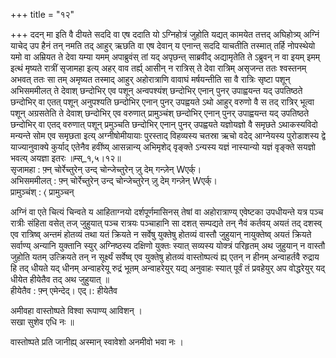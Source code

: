+++
title = "१२"

+++
ददन् मा इति वै दीयते सददि वा एष ददाति यो ऽग्निहोत्रं जुहोति यद्यत् कामयेत तत्तद् अघिहोत्र्य् अग्निं याचेद् उप हैनं तन् नमति तद् आहुर् ऋछति वा एष देवान् य एनान्त् सददि याचतीति तस्मात् तर्हि नोपस्थेयो यमो वा अम्रियत ते देवा यम्या यमम् अपाब्रुवंस् तां यद् अपृछन्त् साब्रवीद् अद्यामृतेति ते ऽब्रुवन् न वा इयम् इमम् इत्थं मृष्यते रात्रीं सृजामहा इत्य् अहर् वाव तर्ह्य् आसीन् न रात्रिस् ते देवा रात्रिम् असृजन्त ततः श्वस्तनम् अभवत् ततः सा तम् अमृष्यत तस्माद् आहुर् अहोरात्राणि वावाघं मर्षयन्तीति सा वै रात्रिः सृष्टा पशून् अभिसममीलत् ते देवाश् छन्दोभिर् एव पशून् अन्वपश्यंश् छन्दोभिर् एनान् पुनर् उपाह्वयन्त यद् उपतिष्ठते छन्दोभिर् वा एतत् पशून् अनुपश्यति छन्दोभिर् एनान् पुनर् उपह्वयते ऽथो आहुर् वरुणो वै स तद् रात्रिर् भूत्वा पशून् अग्रसतेति ते देवाश् छन्दोभिर् एव वरुणात् प्रामुञ्चंश् छन्दोभिर् एनान् पुनर् उपाह्वयन्त यद् उपतिष्ठते छन्दोभिर् वा एतद् वरुणात् पशून् प्रमुञ्चति छन्दोभिर् एनान् पुनर् उपह्वयते यज्ञोयज्ञो वै समृछते ऽथाकस्यविदो मन्यन्ते सोम एव समृछता इत्य् अग्नीषोमीयायाः पुरस्ताद् विहव्यस्य चतस्रा ऋचो वदेद् आग्नेयस्य पुरोडाशस्य द्वे याज्यानुवाक्ये कुर्याद् एतेनैव हवींष्य् आसन्नान्य् अभिमृशेद् वृङ्क्ते ऽन्यस्य यज्ञं नास्यान्यो यज्ञं वृङ्क्ते सयज्ञो भवत्य् अयज्ञा इतरः ॥म्स्_१,५।१२॥  
सृजामहा : फ़्न् चोर्रेच्तुरेन् उन्द् चोन्जेच्तुरेन् ज़ु देम् गन्ज़ेन् Wएर्क्।  
अभिसममीलत् : फ़्न् चोर्रेच्तुरेन् उन्द् चोन्जेच्तुरेन् ज़ु देम् गन्ज़ेन् Wएर्क्।  
प्रामुञ्चंश् : ⟨ प्रामुञ्चन्  
    
  
अग्निं वा एते चित्यं चिन्वते य आहिताग्नयो दर्शपूर्णमासिनस् तेषां वा अहोरात्राण्य् एवेष्टका उपधीयन्ते यत्र पञ्च रात्रीः संहिता वसेत् तज् जुहुयात् पञ्च रात्रयः पञ्चाहानि सा दशत् सम्पद्यते तन् नैवं कर्तवय् अयतं तद् दशस्व् एव रात्रिष्व् अन्तमं होतव्यं तथा यतं क्रियते न सर्वेषु युक्तेषु होतव्यं वास्तौ जुहुयान् नायुक्तेष्व् अयतं क्रियते सर्वाण्य् अन्यानि युक्तानि स्युर् अग्निष्ठस्य दक्षिणो युक्तः स्यात् सव्यस्य योक्त्रं परिहृतम् अथ जुहुयान् न वास्तौ जुहोति यतम् उत्क्रियते तन् न सूर्क्ष्यं सर्वेष्व् एव युक्तेषु होतव्यं वास्तोष्पत्यं ह्य् एतन् न हीनम् अन्वाहर्तवै रुद्राय हि तद् धीयते यद् धीनम् अन्वाहरेयू रुद्रं भूतम् अन्वाहरेयुर् यद्य् अनुवाहः स्यात् पूर्वं तं प्रवहेयुर् अप वोद्धरेयुर् यद् धीयेत हीयेतैव तद् अथ जुहुयात् ॥  
हीयेतैव : फ़्न् एमेन्देद्। एद्।: हीयेतैव  
    
अमीवहा वास्तोष्पते विश्वा रूपाण्य् आविशन् ।  
सखा सुशेव एधि नः ॥  
    
वास्तोष्पते प्रति जानीह्य् अस्मान् स्वावेशो अनमीवो भवा नः ।  
